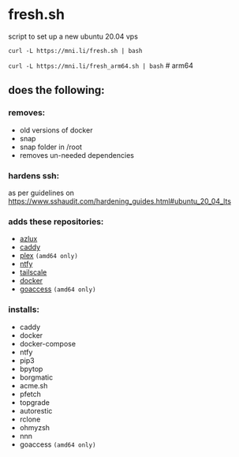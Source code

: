 # fresh.sh

script to set up a new ubuntu 20.04 vps

```curl -L https://mni.li/fresh.sh | bash```

```curl -L https://mni.li/fresh_arm64.sh | bash``` # arm64

## does the following:

### removes:
* old versions of docker
* snap
* snap folder in /root
* removes un-needed dependencies

### hardens ssh:
as per guidelines on https://www.sshaudit.com/hardening_guides.html#ubuntu_20_04_lts

### adds these repositories:
* [azlux](https://packages.azlux.fr/)
* [caddy](https://caddyserver.com/docs/install#debian-ubuntu-raspbian)
* [plex](https://support.plex.tv/articles/235974187-enable-repository-updating-for-supported-linux-server-distributions/) `(amd64 only)`
* [ntfy](https://ntfy.sh/docs/install/#debianubuntu-repository)
* [tailscale](https://tailscale.com/kb/1039/install-ubuntu-2004/)
* [docker](https://docs.docker.com/engine/install/ubuntu/)
* [goaccess](https://goaccess.io/download) `(amd64 only)`

### installs:
* caddy
* docker
* docker-compose
* ntfy
* pip3
* bpytop
* borgmatic
* acme.sh
* pfetch
* topgrade
* autorestic
* rclone
* ohmyzsh
* nnn
* goaccess `(amd64 only)`
